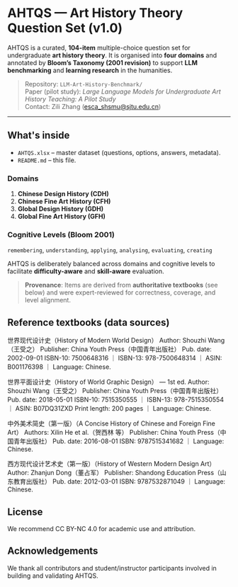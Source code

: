 # AHTQS — Art History Theory Question Set (v1.0)

AHTQS is a curated, **104-item** multiple-choice question set for undergraduate **art history theory**. It is organised into **four domains** and annotated by **Bloom’s Taxonomy (2001 revision)** to support **LLM benchmarking** and **learning research** in the humanities.

> Repository: `LLM-Art-History-Benchmark/`  
> Paper (pilot study): _Large Language Models for Undergraduate Art History Teaching: A Pilot Study_  
> Contact: Zili Zhang (esca_shsmu@sjtu.edu.cn)

---

## What's inside

- `AHTQS.xlsx` – master dataset (questions, options, answers, metadata).
- `README.md` – this file.

### Domains
1. **Chinese Design History (CDH)**
2. **Chinese Fine Art History (CFH)**
3. **Global Design History (GDH)**
4. **Global Fine Art History (GFH)**

### Cognitive Levels (Bloom 2001)
`remembering`, `understanding`, `applying`, `analysing`, `evaluating`, `creating`

AHTQS is deliberately balanced across domains and cognitive levels to facilitate **difficulty-aware** and **skill-aware** evaluation.

> **Provenance**: Items are derived from **authoritative textbooks** (see below) and were expert-reviewed for correctness, coverage, and level alignment.
> 
## Reference textbooks (data sources)

世界现代设计史（History of Modern World Design）
Author: Shouzhi Wang（王受之）
Publisher: China Youth Press（中国青年出版社）
Pub. date: 2002-09-01
ISBN-10: 7500648316 ｜ ISBN-13: 978-7500648314 ｜ ASIN: B001176398 ｜ Language: Chinese.

世界平面设计史（History of World Graphic Design） — 1st ed.
Author: Shouzhi Wang（王受之）
Publisher: China Youth Press（中国青年出版社）
Pub. date: 2018-05-01
ISBN-10: 7515350555 ｜ ISBN-13: 978-7515350554 ｜ ASIN: B07DQ31ZXD
Print length: 200 pages ｜ Language: Chinese.

中外美术简史（第一版）（A Concise History of Chinese and Foreign Fine Art）
Authors: Xilin He et al.（贺西林 等）
Publisher: China Youth Press（中国青年出版社）
Pub. date: 2016-08-01
ISBN: 9787515341682 ｜ Language: Chinese.

西方现代设计艺术史（第一版）（History of Western Modern Design Art）
Author: Zhanjun Dong（董占军）
Publisher: Shandong Education Press（山东教育出版社）
Pub. date: 2012-03-01
ISBN: 9787532871049 ｜ Language: Chinese.

## License

We recommend CC BY-NC 4.0 for academic use and attribution.

## Acknowledgements

We thank all contributors and student/instructor participants involved in building and validating AHTQS.

